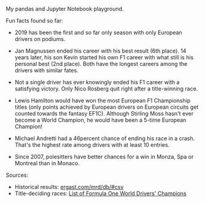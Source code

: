 My pandas and Jupyter Notebook playground.

Fun facts found so far:

- 2019 has been the first and so far only season with only European drivers on podiums.

- Jan Magnussen ended his career with his best result (6th place). 14 years later, his son Kevin started his own F1 career with what still is his personal best (2nd place). Both have the longest careers among the drivers with similar fates.

- Not a single driver has ever knowingly ended his F1 career with a satisfying victory. Only Nico Rosberg quit right after a title-winning race.

- Lewis Hamilton would have won the most European F1 Championship titles (only points achieved by European drivers on European circuits get counted towards the fantasy EF1C). Although Stirling Moss hasn't ever become a World Champion, he would have been a 5-time European Champion!

- Michael Andretti had a 46percent chance of ending his race in a crash. That's the highest rate among drivers with at least 10 entries.

- Since 2007, polesitters have better chances for a win in Monza, Spa or Montreal than in Monaco.

Sources:

- Historical results: [ergast.com/mrd/db/#csv](http://ergast.com/mrd/db/#csv)
- Title-deciding races: [List of Formula One World Drivers' Champions](https://en.wikipedia.org/wiki/List_of_Formula_One_World_Drivers%27_Champions)